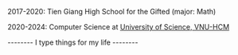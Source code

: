 2017-2020: Tien Giang High School for the Gifted (major: Math)

2020-2024: Computer Science at [University of Science, VNU-HCM](https://www.hcmus.edu.vn)

-------- I type things for my life --------

